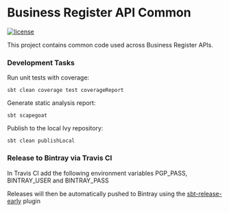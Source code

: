 # Business Register API Common
[![license](https://img.shields.io/github/license/mashape/apistatus.svg)](./LICENSE)

This project contains common code used across Business Register APIs.


### Development Tasks

Run unit tests with coverage:

    sbt clean coverage test coverageReport

Generate static analysis report:

    sbt scapegoat

Publish to the local Ivy repository:

    sbt clean publishLocal

### Release to Bintray via Travis CI

In Travis CI add the following environment variables PGP_PASS, BINTRAY_USER and BINTRAY_PASS

Releases will then be automatically pushed to Bintray using the [sbt-release-early](https://github.com/scalacenter/sbt-release-early) plugin
